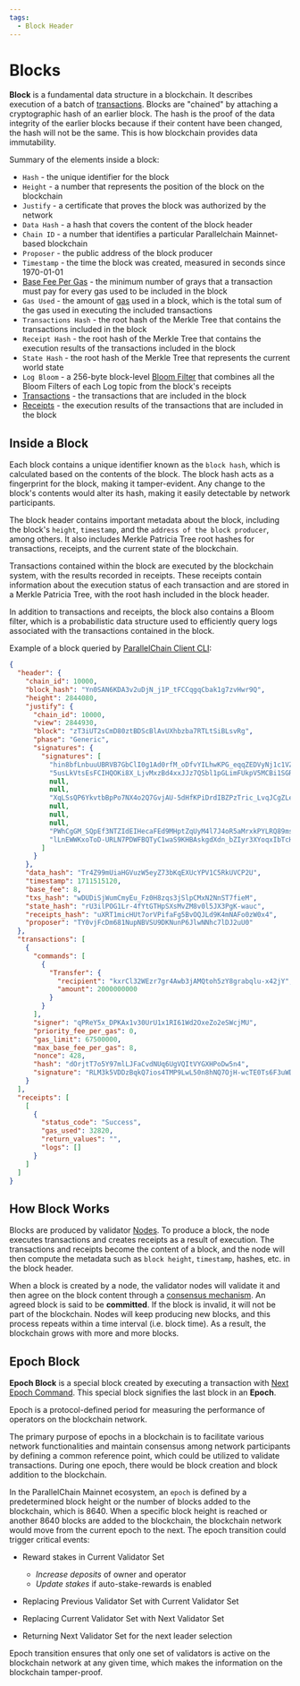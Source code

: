 ```yaml
---
tags:
  - Block Header
---
```


# Blocks

**Block** is a fundamental data structure in a blockchain. It describes execution of a batch of [transactions](transactions.md). Blocks are "chained" by attaching a cryptographic hash of an earlier block. The hash is the proof of the data integrity of the earlier blocks because if their content have been changed, the hash will not be the same. This is how blockchain provides data immutability.

Summary of the elements inside a block:

- `Hash` - the unique identifier for the block
- `Height` - a number that represents the position of the block on the blockchain
- `Justify` - a certificate that proves the block was authorized by the network
- `Data Hash` - a hash that covers the content of the block header
- `Chain ID` - a number that identifies a particular Parallelchain Mainnet-based blockchain
- `Proposer` - the public address of the block producer
- `Timestamp` - the time the block was created, measured in seconds since 1970-01-01
- [Base Fee Per Gas](nodes.md#base-fee-per-gas-in-parallelchain-mainnet) - the minimum number of grays that a transaction must pay for every gas used to be included in the block
- `Gas Used` - the amount of [gas](gas.md) used in a block, which is the total sum of the gas used in executing the included transactions
- `Transactions Hash` - the root hash of the Merkle Tree that contains the transactions included in the block
- `Receipt Hash` - the root hash of the Merkle Tree that contains the execution results of the transactions included in the block
- `State Hash` - the root hash of the Merkle Tree that represents the current world state
- `Log Bloom` - a 256-byte block-level [Bloom Filter](https://en.wikipedia.org/wiki/Bloom_filter) that combines all the Bloom Filters of each Log topic from the block's receipts
- [Transactions](transactions.md) - the transactions that are included in the block
- [Receipts](transactions.md#receipt-and-logs) - the execution results of the transactions that are included in the block

## Inside a Block

Each block contains a unique identifier known as the `block hash`, which is calculated based on the contents of the block. The block hash acts as a fingerprint for the block, making it tamper-evident. Any change to the block's contents would alter its hash, making it easily detectable by network participants.

The block header contains important metadata about the block, including the block's `height`, `timestamp`, and the `address of the block producer`, among others. It also includes Merkle Patricia Tree root hashes for transactions, receipts, and the current state of the blockchain.

Transactions contained within the block are executed by the blockchain system, with the results recorded in receipts. These receipts contain information about the execution status of each transaction and are stored in a Merkle Patricia Tree, with the root hash included in the block header.

In addition to transactions and receipts, the block also contains a Bloom filter, which is a probabilistic data structure used to efficiently query logs associated with the transactions contained in the block.

Example of a block queried by [ParallelChain Client CLI](../for_users/pchain_client_cli/querying_blockchain.md):

```json
{
  "header": {
    "chain_id": 10000,
    "block_hash": "Yn0SAN6KDA3v2uDjN_j1P_tFCCqgqCbak1g7zvHwr9Q",
    "height": 2844080,
    "justify": {
      "chain_id": 10000,
      "view": 2844930,
      "block": "zT3iUT2sCmD80ztBDScBlAvUXhbzba7RTLtSiBLsvRg",
      "phase": "Generic",
      "signatures": {
        "signatures": [
          "hin8bfLnbuuUBRVB7GbClI0g1Ad0rfM_oDfvYILhwKPG_eqqZEDVyNj1c1VZeeRuUW94pqEQzAqbz4zQuTz0Dg",
          "5usLkVtsEsFCIHQOKi8X_LjvMxzBd4xxJJz7QSbl1pGLimFUkpV5MCBi1SGRY9jVHCArxu6v3B_jn3xCZfhrCg",
          null,
          null,
          "XqLSsQP6YkvtbBpPo7NX4o2Q7GvjAU-5dHfKPiDrdIBZPzTric_LvqJCgZLemUmzKkELkUl9BCBtFLth61qhAg",
          null,
          null,
          null,
          "PWhCgGM_SQpEf3NTZIdEIHecaFEd9MHptZqUyM4l7J4oR5aMrxkPYLRQ89msWfRtCF6fSvYVLZhTR-FjcIJqBg",
          "lLnEWWKxoToD-URLN7PDWFBQTyC1waS9KHBAskgdXdn_bZIyr3XYoqxIbTcHW6f0m6qozQGkZTXQukGbi08fCA"
        ]
      }
    },
    "data_hash": "Tr4Z99mUiaHGVuzW5eyZ73bKqEXUcYPV1C5RkUVCP2U",
    "timestamp": 1711515120,
    "base_fee": 8,
    "txs_hash": "wDUDiSjWumCmyEu_Fz0H8zqs3jSlpCMxN2NnST7fieM",
    "state_hash": "rU3ilPOG1Lr-4fYtGTHpSXsMvZM8v0l5JX3PgK-wauc",
    "receipts_hash": "uXRT1micHUt7orVPifaFg5BvOQJLd9K4mNAFo0zW0x4",
    "proposer": "TY0vjFcDm681NupNBVSU9DKNunP6JlwNNhc7lDJ2uU0"
  },
  "transactions": [
    {
      "commands": [
        {
          "Transfer": {
            "recipient": "kxrCl32WEzr7gr4Awb3jAMQtoh5zY8grabqlu-x42jY",
            "amount": 2000000000
          }
        }
      ],
      "signer": "qPReY5x_DPKAx1v30UrU1x1RI61Wd2OxeZo2eSWcjMU",
      "priority_fee_per_gas": 0,
      "gas_limit": 67500000,
      "max_base_fee_per_gas": 8,
      "nonce": 428,
      "hash": "dOrjtT7o5Y97mlLJFaCvdNUq6UgVQItVYGXHPoDw5n4",
      "signature": "RLM3k5VDDzBqkQ7ios4TMP9LwL50n8hNQ7OjH-wcTE0Ts6F3uWDaA5J52sCyYr3aGGGElXKiIatqH15qVwMUAA"
    }
  ],
  "receipts": [
    [
      {
        "status_code": "Success",
        "gas_used": 32820,
        "return_values": "",
        "logs": []
      }
    ]
  ]
}
```

## How Block Works

Blocks are produced by validator [Nodes](nodes.md). To produce a block, the node executes transactions and creates receipts as a result of execution. The transactions and receipts become the content of a block, and the node will then compute the metadata such as `block height`, `timestamp`, hashes, etc. in the block header.

When a block is created by a node, the validator nodes will validate it and then agree on the block content through a [consensus mechanism](consensus_mechanism.md). An agreed block is said to be **committed**. If the block is invalid, it will not be part of the blockchain. Nodes will keep producing new blocks, and this process repeats within a time interval (i.e. block time). As a result, the blockchain grows with more and more blocks.

## Epoch Block

**Epoch Block** is a special block created by executing a transaction with [Next Epoch Command](transactions.md#protocol-commands). This special block signifies the last block in an **Epoch**.

Epoch is a protocol-defined period for measuring the performance of operators on the blockchain network. 

The primary purpose of epochs in a blockchain is to facilitate various network functionalities and maintain consensus among network participants by defining a common reference point, which could be utilized to validate transactions. During one epoch, there would be block creation and block addition to the blockchain.

In the ParallelChain Mainnet ecosystem, an `epoch` is defined by a predetermined block height or the number of blocks added to the blockchain, which is 8640. When a specific block height is reached or another 8640 blocks are added to the blockchain, the blockchain network would move from the current epoch to the next. The epoch transition could trigger critical events:

- Reward stakes in Current Validator Set
    - *Increase deposits* of owner and operator
    - *Update stakes* if auto-stake-rewards is enabled
    
- Replacing Previous Validator Set with Current Validator Set
- Replacing Current Validator Set with Next Validator Set
- Returning Next Validator Set for the next leader selection

Epoch transition ensures that only one set of validators is active on the blockchain network at any given time, which makes the information on the blockchain tamper-proof.

